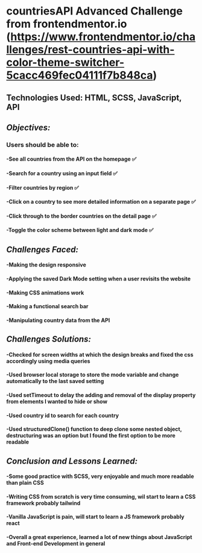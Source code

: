 # countriesAPI Advanced Challenge from frontendmentor.io (https://www.frontendmentor.io/challenges/rest-countries-api-with-color-theme-switcher-5cacc469fec04111f7b848ca)

## Technologies Used: HTML, SCSS, JavaScript, API

##  *Objectives:*
### Users should be able to:
#### -See all countries from the API on the homepage ✅
#### -Search for a country using an input field ✅
#### -Filter countries by region ✅
#### -Click on a country to see more detailed information on a separate page ✅
#### -Click through to the border countries on the detail page ✅
#### -Toggle the color scheme between light and dark mode ✅

## *Challenges Faced:*
#### -Making the design responsive
#### -Applying the saved Dark Mode setting when a user revisits the website
#### -Making CSS animations work
#### -Making a functional search bar
#### -Manipulating country data from the API

## *Challenges Solutions:*
#### -Checked for screen widths at which the design breaks and fixed the css accordingly using media queries
#### -Used browser local storage to store the mode variable and change automatically to the last saved setting
#### -Used setTimeout to delay the adding and removal of the display property from elements I wanted to hide or show
#### -Used country id to search for each country
#### -Used structuredClone() function to deep clone some nested object, destructuring was an option but I found the first option to be more readable

## *Conclusion and Lessons Learned:*
#### -Some good practice with SCSS, very enjoyable and much more readable than plain CSS
#### -Writing CSS from scratch is very time consuming, wil start to learn a CSS framework probably tailwind
#### -Vanilla JavaScript is pain, will start to learn a JS framework probably react
#### -Overall a great experience, learned a lot of new things about JavaScript and Front-end Development in general
